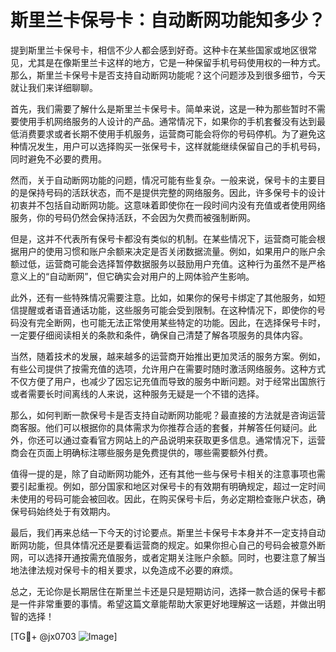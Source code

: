 # 斯里兰卡保号卡：自动断网功能知多少？

提到斯里兰卡保号卡，相信不少人都会感到好奇。这种卡在某些国家或地区很常见，尤其是在像斯里兰卡这样的地方，它是一种保留手机号码使用权的一种方式。那么，斯里兰卡保号卡是否支持自动断网功能呢？这个问题涉及到很多细节，今天就让我们来详细聊聊。

首先，我们需要了解什么是斯里兰卡保号卡。简单来说，这是一种为那些暂时不需要使用手机网络服务的人设计的产品。通常情况下，如果你的手机套餐没有达到最低消费要求或者长期不使用手机服务，运营商可能会将你的号码停机。为了避免这种情况发生，用户可以选择购买一张保号卡，这样就能继续保留自己的手机号码，同时避免不必要的费用。

然而，关于自动断网功能的问题，情况可能有些复杂。一般来说，保号卡的主要目的是保持号码的活跃状态，而不是提供完整的网络服务。因此，许多保号卡的设计初衷并不包括自动断网功能。这意味着即使你在一段时间内没有充值或者使用网络服务，你的号码仍然会保持活跃，不会因为欠费而被强制断网。

但是，这并不代表所有保号卡都没有类似的机制。在某些情况下，运营商可能会根据用户的使用习惯和账户余额来决定是否关闭数据流量。例如，如果用户的账户余额过低，运营商可能会选择暂停数据服务以鼓励用户充值。这种行为虽然不是严格意义上的“自动断网”，但它确实会对用户的上网体验产生影响。

此外，还有一些特殊情况需要注意。比如，如果你的保号卡绑定了其他服务，如短信提醒或者语音通话功能，这些服务可能会受到限制。在这种情况下，即使你的号码没有完全断网，也可能无法正常使用某些特定的功能。因此，在选择保号卡时，一定要仔细阅读相关的条款和条件，确保自己清楚了解各项服务的具体内容。

当然，随着技术的发展，越来越多的运营商开始推出更加灵活的服务方案。例如，有些公司提供了按需充值的选项，允许用户在需要时随时激活网络服务。这种方式不仅方便了用户，也减少了因忘记充值而导致的服务中断问题。对于经常出国旅行或者需要长时间离线的人来说，这种服务无疑是一个不错的选择。

那么，如何判断一款保号卡是否支持自动断网功能呢？最直接的方法就是咨询运营商客服。他们可以根据你的具体需求为你推荐合适的套餐，并解答任何疑问。此外，你还可以通过查看官方网站上的产品说明来获取更多信息。通常情况下，运营商会在页面上明确标注哪些服务是免费提供的，哪些需要额外付费。

值得一提的是，除了自动断网功能外，还有其他一些与保号卡相关的注意事项也需要引起重视。例如，部分国家和地区对保号卡的有效期有明确规定，超过一定时间未使用的号码可能会被回收。因此，在购买保号卡后，务必定期检查账户状态，确保号码始终处于有效期内。

最后，我们再来总结一下今天的讨论要点。斯里兰卡保号卡本身并不一定支持自动断网功能，但具体情况还是要看运营商的规定。如果你担心自己的号码会被意外断网，可以选择开通按需充值服务，或者定期关注账户余额。同时，也要注意了解当地法律法规对保号卡的相关要求，以免造成不必要的麻烦。

总之，无论你是长期居住在斯里兰卡还是只是短期访问，选择一款合适的保号卡都是一件非常重要的事情。希望这篇文章能帮助大家更好地理解这一话题，并做出明智的选择！

[TG💪+ @jx0703 ![Image](https://github.com/user-attachments/assets/dbca1d08-cadb-493c-b0ec-ad6f7a83f270)]